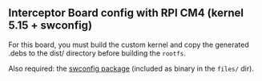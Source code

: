 ## Interceptor Board config with RPI CM4 (kernel 5.15 + swconfig) 

For this board, you must build the custom kernel and copy the generated .debs to
the dist/ directory before building the `rootfs`.

Also required: the [swconfig package](https://www.axzez.com/software-downloads)
(included as binary in the `files/` dir).

